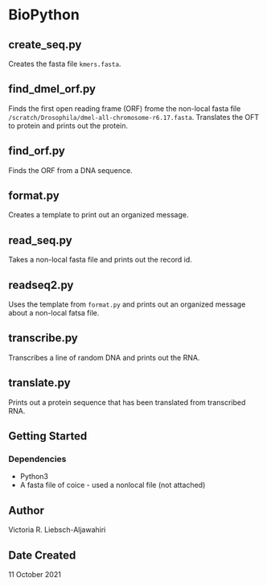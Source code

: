 # BioPython 

## create_seq.py

Creates the fasta file ```kmers.fasta```.

## find_dmel_orf.py

Finds the first open reading frame (ORF) frome the non-local fasta file ```/scratch/Drosophila/dmel-all-chromosome-r6.17.fasta```. Translates the OFT to protein and prints out the protein.

## find_orf.py

Finds the ORF from a DNA sequence.

## format.py

Creates a template to print out an organized message.

## read_seq.py

Takes a non-local fasta file and prints out the record id.

## readseq2.py

Uses the template from ```format.py``` and prints out an organized message about a non-local fatsa file.

## transcribe.py

Transcribes a line of random DNA and prints out the RNA.

## translate.py

Prints out a protein sequence that has been translated from transcribed RNA.

## Getting Started

### Dependencies

* Python3
* A fasta file of coice - used a nonlocal file (not attached)

## Author

Victoria R. Liebsch-Aljawahiri

## Date Created

11 October 2021
